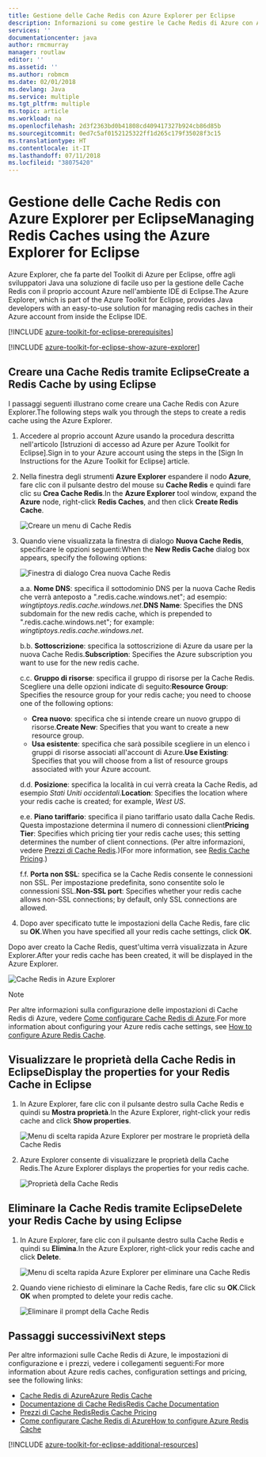 ```yaml
---
title: Gestione delle Cache Redis con Azure Explorer per Eclipse
description: Informazioni su come gestire le Cache Redis di Azure con Azure Explorer per Eclipse.
services: ''
documentationcenter: java
author: rmcmurray
manager: routlaw
editor: ''
ms.assetid: ''
ms.author: robmcm
ms.date: 02/01/2018
ms.devlang: Java
ms.service: multiple
ms.tgt_pltfrm: multiple
ms.topic: article
ms.workload: na
ms.openlocfilehash: 2d3f2363bd0b41808cd409417327b924cb86d85b
ms.sourcegitcommit: 0ed7c5af0152125322ff1d265c179f35028f3c15
ms.translationtype: HT
ms.contentlocale: it-IT
ms.lasthandoff: 07/11/2018
ms.locfileid: "38075420"
---
```

# <a name="managing-redis-caches-using-the-azure-explorer-for-eclipse"></a><span data-ttu-id="01e55-103">Gestione delle Cache Redis con Azure Explorer per Eclipse</span><span class="sxs-lookup"><span data-stu-id="01e55-103">Managing Redis Caches using the Azure Explorer for Eclipse</span></span>

<span data-ttu-id="01e55-104">Azure Explorer, che fa parte del Toolkit di Azure per Eclipse, offre agli sviluppatori Java una soluzione di facile uso per la gestione delle Cache Redis con il proprio account Azure nell'ambiente IDE di Eclipse.</span><span class="sxs-lookup"><span data-stu-id="01e55-104">The Azure Explorer, which is part of the Azure Toolkit for Eclipse, provides Java developers with an easy-to-use solution for managing redis caches in their Azure account from inside the Eclipse IDE.</span></span>

[!INCLUDE [azure-toolkit-for-eclipse-prerequisites](../includes/azure-toolkit-for-eclipse-prerequisites.md)]

[!INCLUDE [azure-toolkit-for-eclipse-show-azure-explorer](../includes/azure-toolkit-for-eclipse-show-azure-explorer.md)]

## <a name="create-a-redis-cache-by-using-eclipse"></a><span data-ttu-id="01e55-105">Creare una Cache Redis tramite Eclipse</span><span class="sxs-lookup"><span data-stu-id="01e55-105">Create a Redis Cache by using Eclipse</span></span>

<span data-ttu-id="01e55-106">I passaggi seguenti illustrano come creare una Cache Redis con Azure Explorer.</span><span class="sxs-lookup"><span data-stu-id="01e55-106">The following steps walk you through the steps to create a redis cache using the Azure Explorer.</span></span>

1. <span data-ttu-id="01e55-107">Accedere al proprio account Azure usando la procedura descritta nell'articolo [Istruzioni di accesso ad Azure per Azure Toolkit for Eclipse].</span><span class="sxs-lookup"><span data-stu-id="01e55-107">Sign in to your Azure account using the steps in the [Sign In Instructions for the Azure Toolkit for Eclipse] article.</span></span>

1. <span data-ttu-id="01e55-108">Nella finestra degli strumenti **Azure Explorer** espandere il nodo **Azure**, fare clic con il pulsante destro del mouse su **Cache Redis** e quindi fare clic su **Crea Cache Redis**.</span><span class="sxs-lookup"><span data-stu-id="01e55-108">In the **Azure Explorer** tool window, expand the **Azure** node, right-click **Redis Caches**, and then click **Create Redis Cache**.</span></span>

   ![Creare un menu di Cache Redis][CR01]

1. <span data-ttu-id="01e55-110">Quando viene visualizzata la finestra di dialogo **Nuova Cache Redis**, specificare le opzioni seguenti:</span><span class="sxs-lookup"><span data-stu-id="01e55-110">When the **New Redis Cache** dialog box appears, specify the following options:</span></span>

   ![Finestra di dialogo Crea nuova Cache Redis][CR02]

   <span data-ttu-id="01e55-112">a.</span><span class="sxs-lookup"><span data-stu-id="01e55-112">a.</span></span> <span data-ttu-id="01e55-113">**Nome DNS**: specifica il sottodominio DNS per la nuova Cache Redis che verrà anteposto a ".redis.cache.windows.net"; ad esempio: *wingtiptoys.redis.cache.windows.net*.</span><span class="sxs-lookup"><span data-stu-id="01e55-113">**DNS Name**: Specifies the DNS subdomain for the new redis cache, which is prepended to ".redis.cache.windows.net"; for example: *wingtiptoys.redis.cache.windows.net*.</span></span>

   <span data-ttu-id="01e55-114">b.</span><span class="sxs-lookup"><span data-stu-id="01e55-114">b.</span></span> <span data-ttu-id="01e55-115">**Sottoscrizione**: specifica la sottoscrizione di Azure da usare per la nuova Cache Redis.</span><span class="sxs-lookup"><span data-stu-id="01e55-115">**Subscription**: Specifies the Azure subscription you want to use for the new redis cache.</span></span>

   <span data-ttu-id="01e55-116">c.</span><span class="sxs-lookup"><span data-stu-id="01e55-116">c.</span></span> <span data-ttu-id="01e55-117">**Gruppo di risorse**: specifica il gruppo di risorse per la Cache Redis. Scegliere una delle opzioni indicate di seguito:</span><span class="sxs-lookup"><span data-stu-id="01e55-117">**Resource Group**: Specifies the resource group for your redis cache; you need to choose one of the following options:</span></span>
      * <span data-ttu-id="01e55-118">**Crea nuovo**: specifica che si intende creare un nuovo gruppo di risorse.</span><span class="sxs-lookup"><span data-stu-id="01e55-118">**Create New**: Specifies that you want to create a new resource group.</span></span>
      * <span data-ttu-id="01e55-119">**Usa esistente**: specifica che sarà possibile scegliere in un elenco i gruppi di risorse associati all'account di Azure.</span><span class="sxs-lookup"><span data-stu-id="01e55-119">**Use Existing**: Specifies that you will choose from a list of resource groups associated with your Azure account.</span></span>

   <span data-ttu-id="01e55-120">d.</span><span class="sxs-lookup"><span data-stu-id="01e55-120">d.</span></span> <span data-ttu-id="01e55-121">**Posizione**: specifica la località in cui verrà creata la Cache Redis, ad esempio *Stati Uniti occidentali*.</span><span class="sxs-lookup"><span data-stu-id="01e55-121">**Location**: Specifies the location where your redis cache is created; for example, *West US*.</span></span>

   <span data-ttu-id="01e55-122">e.</span><span class="sxs-lookup"><span data-stu-id="01e55-122">e.</span></span> <span data-ttu-id="01e55-123">**Piano tariffario**: specifica il piano tariffario usato dalla Cache Redis. Questa impostazione determina il numero di connessioni client</span><span class="sxs-lookup"><span data-stu-id="01e55-123">**Pricing Tier**: Specifies which pricing tier your redis cache uses; this setting determines the number of client connections.</span></span> <span data-ttu-id="01e55-124">(Per altre informazioni, vedere [Prezzi di Cache Redis].)</span><span class="sxs-lookup"><span data-stu-id="01e55-124">(For more information, see [Redis Cache Pricing].)</span></span>

   <span data-ttu-id="01e55-125">f.</span><span class="sxs-lookup"><span data-stu-id="01e55-125">f.</span></span> <span data-ttu-id="01e55-126">**Porta non SSL**: specifica se la Cache Redis consente le connessioni non SSL. Per impostazione predefinita, sono consentite solo le connessioni SSL.</span><span class="sxs-lookup"><span data-stu-id="01e55-126">**Non-SSL port**: Specifies whether your redis cache allows non-SSL connections; by default, only SSL connections are allowed.</span></span>

1. <span data-ttu-id="01e55-127">Dopo aver specificato tutte le impostazioni della Cache Redis, fare clic su **OK**.</span><span class="sxs-lookup"><span data-stu-id="01e55-127">When you have specified all your redis cache settings, click **OK**.</span></span>

<span data-ttu-id="01e55-128">Dopo aver creato la Cache Redis, quest'ultima verrà visualizzata in Azure Explorer.</span><span class="sxs-lookup"><span data-stu-id="01e55-128">After your redis cache has been created, it will be displayed in the Azure Explorer.</span></span>

   ![Cache Redis in Azure Explorer][CR03]

> [!NOTE]
>
> <span data-ttu-id="01e55-130">Per altre informazioni sulla configurazione delle impostazioni di Cache Redis di Azure, vedere [Come configurare Cache Redis di Azure].</span><span class="sxs-lookup"><span data-stu-id="01e55-130">For more information about configuring your Azure redis cache settings, see [How to configure Azure Redis Cache].</span></span>
>

## <a name="display-the-properties-for-your-redis-cache-in-eclipse"></a><span data-ttu-id="01e55-131">Visualizzare le proprietà della Cache Redis in Eclipse</span><span class="sxs-lookup"><span data-stu-id="01e55-131">Display the properties for your Redis Cache in Eclipse</span></span>

1. <span data-ttu-id="01e55-132">In Azure Explorer, fare clic con il pulsante destro sulla Cache Redis e quindi su **Mostra proprietà**.</span><span class="sxs-lookup"><span data-stu-id="01e55-132">In the Azure Explorer, right-click your redis cache and click **Show properties**.</span></span>

   ![Menu di scelta rapida Azure Explorer per mostrare le proprietà della Cache Redis][SP01]

1. <span data-ttu-id="01e55-134">Azure Explorer consente di visualizzare le proprietà della Cache Redis.</span><span class="sxs-lookup"><span data-stu-id="01e55-134">The Azure Explorer displays the properties for your redis cache.</span></span>

   ![Proprietà della Cache Redis][SP02]

## <a name="delete-your-redis-cache-by-using-eclipse"></a><span data-ttu-id="01e55-136">Eliminare la Cache Redis tramite Eclipse</span><span class="sxs-lookup"><span data-stu-id="01e55-136">Delete your Redis Cache by using Eclipse</span></span>

1. <span data-ttu-id="01e55-137">In Azure Explorer, fare clic con il pulsante destro sulla Cache Redis e quindi su **Elimina**.</span><span class="sxs-lookup"><span data-stu-id="01e55-137">In the Azure Explorer, right-click your redis cache and click **Delete**.</span></span>

   ![Menu di scelta rapida Azure Explorer per eliminare una Cache Redis][DE01]

1. <span data-ttu-id="01e55-139">Quando viene richiesto di eliminare la Cache Redis, fare clic su **OK**.</span><span class="sxs-lookup"><span data-stu-id="01e55-139">Click **OK** when prompted to delete your redis cache.</span></span>

   ![Eliminare il prompt della Cache Redis][DE02]

## <a name="next-steps"></a><span data-ttu-id="01e55-141">Passaggi successivi</span><span class="sxs-lookup"><span data-stu-id="01e55-141">Next steps</span></span>

<span data-ttu-id="01e55-142">Per altre informazioni sulle Cache Redis di Azure, le impostazioni di configurazione e i prezzi, vedere i collegamenti seguenti:</span><span class="sxs-lookup"><span data-stu-id="01e55-142">For more information about Azure redis caches, configuration settings and pricing, see the following links:</span></span>

* <span data-ttu-id="01e55-143">[Cache Redis di Azure]</span><span class="sxs-lookup"><span data-stu-id="01e55-143">[Azure Redis Cache]</span></span>
* <span data-ttu-id="01e55-144">[Documentazione di Cache Redis]</span><span class="sxs-lookup"><span data-stu-id="01e55-144">[Redis Cache Documentation]</span></span>
* <span data-ttu-id="01e55-145">[Prezzi di Cache Redis]</span><span class="sxs-lookup"><span data-stu-id="01e55-145">[Redis Cache Pricing]</span></span>
* <span data-ttu-id="01e55-146">[Come configurare Cache Redis di Azure]</span><span class="sxs-lookup"><span data-stu-id="01e55-146">[How to configure Azure Redis Cache]</span></span>

[!INCLUDE [azure-toolkit-for-eclipse-additional-resources](../includes/azure-toolkit-for-eclipse-additional-resources.md)]

<!-- URL List -->

[Prezzi di Cache Redis]: https://azure.microsoft.com/pricing/details/cache/
[Redis Cache Pricing]: https://azure.microsoft.com/pricing/details/cache/
[Cache Redis di Azure]: https://azure.microsoft.com/services/cache/
[Azure Redis Cache]: https://azure.microsoft.com/services/cache/
[Documentazione di Cache Redis]: /azure/redis-cache/
[Redis Cache Documentation]: /azure/redis-cache/
[Come configurare Cache Redis di Azure]: /azure/redis-cache/cache-configure
[How to configure Azure Redis Cache]: /azure/redis-cache/cache-configure

<!-- IMG List -->

[CR01]: media/azure-toolkit-for-eclipse-managing-redis-caches-using-azure-explorer/CR01.png
[CR02]: media/azure-toolkit-for-eclipse-managing-redis-caches-using-azure-explorer/CR02.png
[CR03]: media/azure-toolkit-for-eclipse-managing-redis-caches-using-azure-explorer/CR03.png

[SP01]: media/azure-toolkit-for-eclipse-managing-redis-caches-using-azure-explorer/SP01.png
[SP02]: media/azure-toolkit-for-eclipse-managing-redis-caches-using-azure-explorer/SP02.png

[DE01]: media/azure-toolkit-for-eclipse-managing-redis-caches-using-azure-explorer/DE01.png
[DE02]: media/azure-toolkit-for-eclipse-managing-redis-caches-using-azure-explorer/DE02.png
